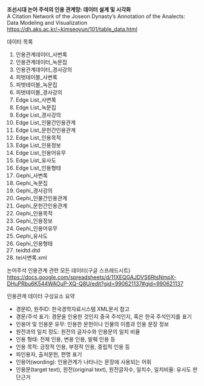 <b>조선시대 논어 주석의 인용 관계망: 데이터 설계 및 시각화</b><br/>
A Citation Network of the Joseon Dynasty’s Annotation of the Analects: Data Modeling and Visualization
https://dh.aks.ac.kr/~kimseoyun/101/table_data.html<br/>

데이터 목록
1. 인용관계데이터_사변록
2. 인용관계데이터_녹문집
3. 인용관계데이터_경사강의
4. 피벗테이블_사변록
5. 피벗테이블_녹문집
6. 피벗테이블_경사강의
7. Edge List_사변록
8. Edge List_녹문집
9. Edge List_경사강의
10. Edge List_인물간인용관계
11. Edge List_문헌간인용관계
12. Edge List_인용목적
13. Edge List_인용정보
14. Edge List_인용어유무
15. Edge List_유사도
16. Edge List_인용형태
17. Gephi_사변록
18. Gephi_녹문집
19. Gephi_경사강의
20. Gephi_인물간인용관계
21. Gephi_문헌간인용관계
22. Gephi_인용목적
23. Gephi_인용정보
24. Gephi_인용어유무
25. Gephi_유사도
26. Gephi_인용형태
27. teidtd.dtd
28. tei사변록.xml

논어주석 인용관계 관련 모든 데이터(구글 스프레드시트)<br/>
https://docs.google.com/spreadsheets/d/11XEQGAJDVS6RtsNmpX-DHuPRbu6K544WAOuP-XQ-Q8U/edit?gid=990621137#gid=990621137

인용관계 데이터 구성요소 요약<br/>
- 경문ID, 원주ID: 한국경학자료시스템 XML문서 참고
- 경문/주석 표기: 경문을 인용한 것인지 중국 주석인지, 혹은 한국 주석인지를 표기
- 인용어 및 인용문 유무: 인용한 문헌이나 인물의 이름과 인용 문장 정보
- 원전과의 일치 정도: 원전의 글자수와 인용문의 일치 비율
- 인용 형태: 전체 인용, 변용 인용, 발췌 인용 등
- 인용 목적: 긍정적 인용, 부정적 인용, 중립적 인용 등
- 피인용자, 출처문헌, 편명 표기
- 인용어(wording): 인용관계가 나타나는 문장에 사용되는 어휘
- 인용문(target text), 원전(original text), 원전글자수, 일치수, 일치비율: 유사도 판단근거
  


